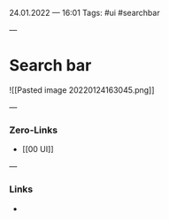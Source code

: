 24.01.2022 — 16:01
Tags: #ui #searchbar

—
# Search bar

![[Pasted image 20220124163045.png]]

—
### Zero-Links
- [[00 UI]]

—
### Links
- 